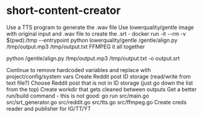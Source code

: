 # short-content-creator

Use a TTS program to generate the .wav file
Use lowerquality/gentle image with original input and .wav file to create the .srt
    - docker run -it --rm -v $(pwd):/tmp --entrypoint python lowerquality/gentle /gentle/align.py /tmp/output.mp3 /tmp/output.txt
FFMPEG it all together

python /gentle/align.py /tmp/output.mp3 /tmp/output.txt -o output.srt

Continue to remove hardcoded variables and replace with project/config/system vars
Create Reddit post ID storage (read/write from text file?)
Choose Reddit post that is not in ID storage (just go down the list from the top)
Create workdir that gets cleaned between outputs
Get a better run/build command - this is not good: go run src/main.go src/srt_generator.go src/reddit.go src/tts.go src/ffmpeg.go
Create creds reader and publisher for IG/TT/YT

